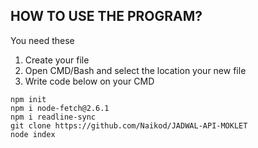 ## HOW TO USE THE PROGRAM?

 You need these
 1. Create your file
 2. Open CMD/Bash and select the location your new file
 3. Write code below on your CMD
```git
npm init
npm i node-fetch@2.6.1
npm i readline-sync
git clone https://github.com/Naikod/JADWAL-API-MOKLET
node index
```
